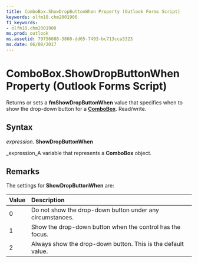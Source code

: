 ```yaml
---
title: ComboBox.ShowDropButtonWhen Property (Outlook Forms Script)
keywords: olfm10.chm2001900
f1_keywords:
- olfm10.chm2001900
ms.prod: outlook
ms.assetid: 79756688-3860-dd65-7493-bc713cca3323
ms.date: 06/08/2017
---
```



# ComboBox.ShowDropButtonWhen Property (Outlook Forms Script)

Returns or sets a  **fmShowDropButtonWhen** value that specifies when to show the drop-down button for a **[ComboBox](combobox-object-outlook-forms-script.md)**. Read/write.


## Syntax

 _expression_. **ShowDropButtonWhen**

 _expression_A variable that represents a  **ComboBox** object.


## Remarks

The settings for  **ShowDropButtonWhen** are:



|**Value**|**Description**|
|:-----|:-----|
|0|Do not show the drop-down button under any circumstances.|
|1|Show the drop-down button when the control has the focus.|
|2|Always show the drop-down button. This is the default value.|

